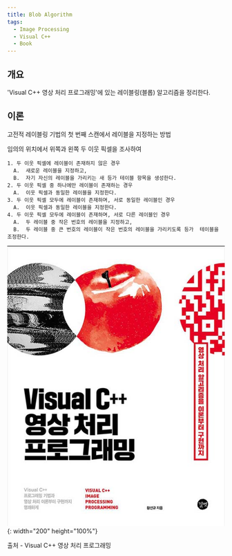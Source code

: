 ```yaml
---
title: Blob Algorithm 
tags:
  - Image Processing
  - Visual C++
  - Book
---
```


<!--more-->
## 개요

  'Visual C++ 영상 처리 프로그래밍'에 있는 레이블링(블롭) 알고리즘을 정리한다.

## 이론
 고전적 레이블링 기법의 첫 번째 스캔에서 레이블을 지정하는 방법

임의의 위치에서 위쪽과 왼쪽 두 이웃 픽셀을 조사하여

	1. 두 이웃 픽셀에 레이블이 존재하지 않은 경우
	  A.  새로운 레이블을 지정하고,
	  B.  자기 자신의 레이블을 가리키는 새 등가 테이블 항목을 생성한다.
	2. 두 이웃 픽셀 중 하나에만 레이블이 존재하는 경우
	  A.  이웃 픽셀과 동일한 레이블을 지정한다.
	3. 두 이웃 픽셀 모두에 레이블이 존재하며, 서로 동일한 레이블인 경우
	  A.  이웃 픽셀과 동일한 레이블을 지정한다.
	4. 두 이웃 픽셀 모두에 레이블이 존재하며, 서로 다른 레이블인 경우
	  A.  두 레이블 중 작은 번호의 레이블을 지정하고,
	  B.  두 레이블 중 큰 번호의 레이블이 작은 번호의 레이블을 가리키도록 등가  테이블을 조정한다.

![출처](/img/post/Blob.jpg){: width="200" height="100%"}

출처 - Visual C++ 영상 처리 프로그래밍
